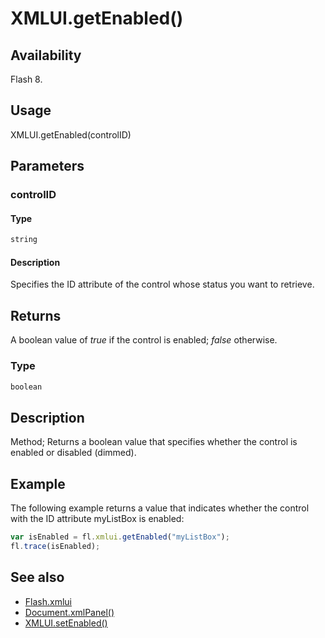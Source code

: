 # XMLUI.getEnabled()

## Availability

Flash 8.

## Usage

XMLUI.getEnabled(controlID)

## Parameters

### **controlID**

#### Type

```typescript
string
```

#### Description

Specifies the ID attribute of the control whose status you want to retrieve.

## Returns

A boolean value of *true* if the control is enabled; *false* otherwise.

### Type

```typescript
boolean
```

## Description

Method; Returns a boolean value that specifies whether the control is enabled or disabled (dimmed).

## Example

The following example returns a value that indicates whether the control with the ID attribute myListBox is enabled:

```javascript
var isEnabled = fl.xmlui.getEnabled("myListBox");
fl.trace(isEnabled);
```

## See also

- [Flash.xmlui](../Flash_object/Flash81.md)
- [Document.xmlPanel()](../Document_object/Document6198.md)
- [XMLUI.setEnabled()](../XMLUI_object/XMLUI9.md)
